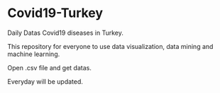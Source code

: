 # Covid19-Turkey
Daily Datas Covid19 diseases in Turkey.


This repository for everyone to use data visualization, data mining and machine learning.

Open .csv file and get datas. 

Everyday will be updated.
